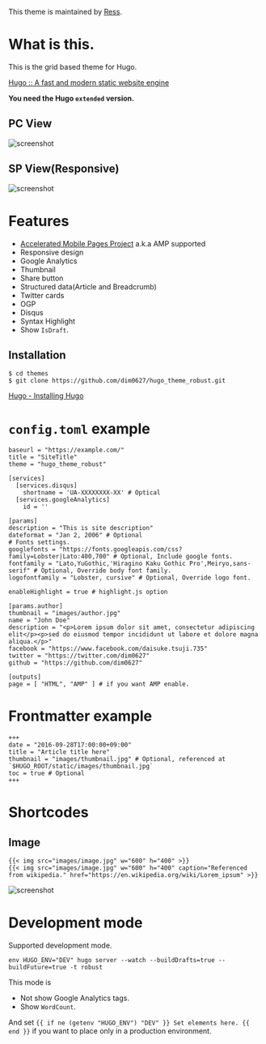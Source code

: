 This theme is maintained by [Ress](https://github.com/ress997).

# What is this.

This is the grid based theme for Hugo.

[Hugo :: A fast and modern static website engine](https://gohugo.io/)

**You need the Hugo `extended` version.**

## PC View

![screenshot](https://raw.githubusercontent.com/dim0627/hugo_theme_robust/master/images/screenshot.png)

## SP View(Responsive)

![screenshot](https://raw.githubusercontent.com/dim0627/hugo_theme_robust/master/images/responsive.png)

# Features

* [Accelerated Mobile Pages Project](https://www.ampproject.org/) a.k.a AMP supported
* Responsive design
* Google Analytics
* Thumbnail
* Share button
* Structured data(Article and Breadcrumb)
* Twitter cards
* OGP
* Disqus
* Syntax Highlight
* Show `IsDraft`.

## Installation

```
$ cd themes
$ git clone https://github.com/dim0627/hugo_theme_robust.git
```

[Hugo \- Installing Hugo](http://gohugo.io/overview/installing/)

# `config.toml` example

```
baseurl = "https://example.com/"
title = "SiteTitle"
theme = "hugo_theme_robust"

[services]
  [services.disqus]
    shortname = 'UA-XXXXXXXX-XX' # Optical
  [services.googleAnalytics]
    id = ''

[params]
description = "This is site description"
dateformat = "Jan 2, 2006" # Optional
# Fonts settings.
googlefonts = "https://fonts.googleapis.com/css?family=Lobster|Lato:400,700" # Optional, Include google fonts.
fontfamily = "Lato,YuGothic,'Hiragino Kaku Gothic Pro',Meiryo,sans-serif" # Optional, Override body font family.
logofontfamily = "Lobster, cursive" # Optional, Override logo font.

enableHighlight = true # highlight.js option

[params.author]
thumbnail = "images/author.jpg"
name = "John Doe"
description = "<p>Lorem ipsum dolor sit amet, consectetur adipiscing elit</p><p>sed do eiusmod tempor incididunt ut labore et dolore magna aliqua.</p>"
facebook = "https://www.facebook.com/daisuke.tsuji.735"
twitter = "https://twitter.com/dim0627"
github = "https://github.com/dim0627"

[outputs]
page = [ "HTML", "AMP" ] # if you want AMP enable.
```

# Frontmatter example

```
+++
date = "2016-09-28T17:00:00+09:00"
title = "Article title here"
thumbnail = "images/thumbnail.jpg" # Optional, referenced at `$HUGO_ROOT/static/images/thumbnail.jpg`
toc = true # Optional
+++
```

# Shortcodes

## Image

```
{{< img src="images/image.jpg" w="600" h="400" >}}
{{< img src="images/image.jpg" w="600" h="400" caption="Referenced from wikipedia." href="https://en.wikipedia.org/wiki/Lorem_ipsum" >}}
```

![screenshot](https://raw.githubusercontent.com/dim0627/hugo_theme_robust/master/images/include-images.png)

# Development mode

Supported development mode.

```
env HUGO_ENV="DEV" hugo server --watch --buildDrafts=true --buildFuture=true -t robust
```

This mode is

* Not show Google Analytics tags.
* Show `WordCount`.

And set `{{ if ne (getenv "HUGO_ENV") "DEV" }} Set elements here. {{ end }}` if you want to place only in a production environment.

